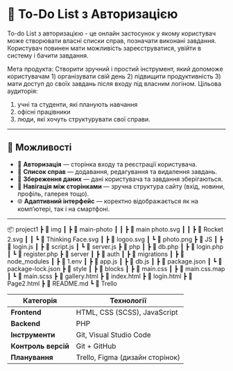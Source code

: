 # 📝 To-Do List з Авторизацією

To-do List з авторизацією - це онлайн застосунок у якому користувач може створювати власні списки справ, позначати виконані завдання. Користувач повинен мати можливість зареєструватися, увійти в систему і бачити завдання.

Мета продукта: Створити зручний і простий інструмент, який допоможе користувачам 1) організувати свій день 2) підвищити продуктивність 3) мати доступ до своїх завдань після входу під власним логіном.
Цільова аудиторія: 
1) учні та студенти, які планують навчання
2) офісні працівники
3) люди, які хочуть структурувати свої справи. 

---

## 🚀 Можливості

- 🔐 **Авторизація** — сторінка входу та реєстрації користувача.  
- 📝 **Список справ** — додавання, редагування та видалення завдань.  
- 💾 **Збереження даних** — дані користувача та завдання зберігаються.  
- 🧭 **Навігація між сторінками** — зручна структура сайту (вхід, новини, профіль, галерея тощо).  
- 🌐 **Адаптивний інтерфейс** — коректно відображається як на комп’ютері, так і на смартфоні.

---

📦 project1
 ┣ 📂 img
 ┃ ┣ 📂 main-photo
 ┃ ┃ ┣ 📄 main photo.svg
 ┃ ┃ ┣ 📄 Rocket 2.svg
 ┃ ┃ ┗ 📄 Thinking Face.svg
 ┃ ┣ 📄 logoo.svg
 ┃ ┗ 📄 photo.png
 ┣ 📂 JS
 ┃ ┣ 📄 login.js
 ┃ ┣ 📄 script.js
 ┃ ┗ 📄 server.js
 ┣ 📂 php
 ┃ ┣ 📄 db.php
 ┃ ┣ 📄 login.php
 ┃ ┗ 📄 register.php
 ┣ 📂 server
 ┃ ┣ 📂 auth
 ┃ ┣ 📂 migrations
 ┃ ┣ 📂 node_modules
 ┃ ┣ 📄 1.env
 ┃ ┣ 📄 app.js
 ┃ ┣ 📄 db.js
 ┃ ┣ 📄 package.json
 ┃ ┗ 📄 package-lock.json
 ┣ 📂 style
 ┃ ┣ 📂 blocks
 ┃ ┣ 📄 main.css
 ┃ ┣ 📄 main.css.map
 ┃ ┗ 📄 main.scss
 ┣ 📄 gallery.html
 ┣ 📄 index.html
 ┣ 📄 login.html
 ┣ 📄 Page2.html
 ┣ 📄 README.md
 ┗ 📄 Trello

| Категорія           | Технології                      |
| ------------------- | ------------------------------- |
| **Frontend**        | HTML, CSS (SCSS), JavaScript    |
| **Backend**         | PHP                             |
| **Інструменти**     | Git, Visual Studio Code         |
| **Контроль версій** | Git + GitHub                    |
| **Планування**      | Trello, Figma (дизайн сторінок) |

